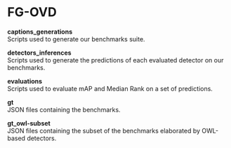 # FG-OVD

**captions_generations**  
Scripts used to generate our benchmarks suite.

**detectors_inferences**  
Scripts used to generate the predictions of each evaluated detector on our benchmarks.

**evaluations**  
Scripts used to evaluate mAP and Median Rank on a set of predictions.

**gt**  
JSON files containing the benchmarks.

**gt_owl-subset**  
JSON files containing the subset of the benchmarks elaborated by OWL-based detectors.
